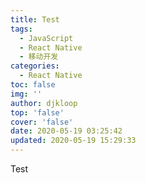 ```yaml
---
title: Test
tags:
  - JavaScript
  - React Native
  - 移动开发
categories:
  - React Native
toc: false
img: ''
author: djkloop
top: 'false'
cover: 'false'
date: 2020-05-19 03:25:42
updated: 2020-05-19 15:29:33
---
```


Test